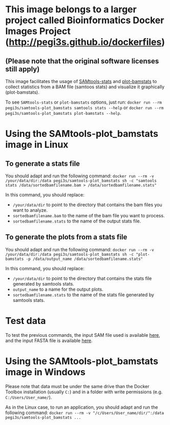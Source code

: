 # This image belongs to a larger project called Bioinformatics Docker Images Project (http://pegi3s.github.io/dockerfiles)
## (Please note that the original software licenses still apply)

This image facilitates the usage of [SAMtools-stats](http://samtools.sourceforge.net/) and [plot-bamstats](https://github.com/samtools/samtools/blob/develop/misc/plot-bamstats) to collect statistics from a BAM file (samtoos stats) and visualize it graphically (plot-bamstats).

To see `SAMtools-stats` or `plot-bamstats` options, just run:  `docker run --rm pegi3s/samtools-plot_bamstats samtools stats --help` or `docker run --rm pegi3s/samtools-plot_bamstats plot-bamstats --help`.

# Using the SAMtools-plot_bamstats image in Linux
## To generate a stats file
You should adapt and run the following command: `docker run --rm -v /your/data/dir:/data pegi3s/samtools-plot_bamstats sh -c "samtools stats /data/sortedbamfilename.bam > /data/sortedbamfilename.stats"`

In this command, you should replace:
- `/your/data/dir` to point to the directory that contains the bam files you want to analyze.
- `sortedbamfilename.bam` to the name of the bam file you want to process.
- `sortedbamfilename.stats` to the name of the output stats file.

## To generate the plots from a stats file
You should adapt and run the following command: `docker run --rm -v /your/data/dir:/data pegi3s/samtools-plot_bamstats sh -c "plot-bamstats -p /data/output_name /data/sortedbamfilename.stats"`

In this command, you should replace:
- `/your/data/dir` to point to the directory that contains the stats file generated by samtools stats.
- `output_name` to a name for the output plots.
- `sortedbamfilename.stats` to the name of the stats file generated by samtools stats.

# Test data
To test the previous commands, the input SAM file used is available [here](https://raw.githubusercontent.com/pegi3s/dockerfiles/master/samtools_bcftools/1.9/test_data/aln-pe.sam), and the input FASTA file is available [here](https://raw.githubusercontent.com/pegi3s/dockerfiles/master/samtools_bcftools/1.9/test_data/chr19_KI270866v1_alt.fasta).

# Using the SAMtools-plot_bamstats image in Windows

Please note that data must be under the same drive than the Docker Toolbox installation (usually `C:`) and in a folder with write permissions (e.g. `C:/Users/User_name/`).

As in the Linux case, to run an application, you should adapt and run the following command: `docker run --rm -v "/c/Users/User_name/dir/":/data pegi3s/samtools-plot_bamstats ...`
